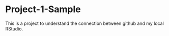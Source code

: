 # Project-1-Sample
This is a project to understand the connection between github and my local RStudio.

